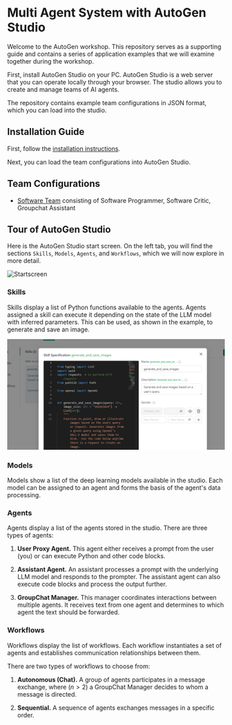# Multi Agent System with AutoGen Studio

Welcome to the AutoGen workshop. This repository serves as a supporting guide
and contains a series of application examples that we will examine together
during the workshop.

First, install AutoGen Studio on your PC. AutoGen Studio is a web server that
you can operate locally through your browser. The studio allows you to create
and manage teams of AI agents.

The repository contains example team configurations in JSON format, which you
can load into the studio.

## Installation Guide

First, follow the [installation instructions](docs/install.md).

Next, you can load the team configurations into AutoGen Studio.

## Team Configurations

- [Software Team](teams/software_team.json) consisting of Software Programmer, Software Critic, Groupchat Assistant

## Tour of AutoGen Studio

Here is the AutoGen Studio start screen. On the left tab, you will find the
sections `Skills`, `Models`, `Agents`, and `Workflows`, which we will now
explore in more detail.

![Startscreen](docs/autogenstudio-startscreen.png)

### Skills

Skills display a list of Python functions available to the agents. Agents
assigned a skill can execute it depending on the state of the LLM model with
inferred parameters. This can be used, as shown in the example, to generate and
save an image.

![Skill example](docs/autogenstudio-skill.png)

### Models

Models show a list of the deep learning models available in the studio. Each
model can be assigned to an agent and forms the basis of the agent's data
processing.

### Agents

Agents display a list of the agents stored in the studio. There are three types
of agents:

1. **User Proxy Agent.** This agent either receives a prompt from the user
   (you) or can execute Python and other code blocks.

2. **Assistant Agent.** An assistant processes a prompt with the underlying LLM
   model and responds to the prompter. The assistant agent can also execute
   code blocks and process the output further.

3. **GroupChat Manager.** This manager coordinates interactions between
   multiple agents. It receives text from one agent and determines to which
   agent the text should be forwarded.

### Workflows

Workflows display the list of workflows. Each workflow instantiates a set of
agents and establishes communication relationships between them.

There are two types of workflows to choose from:

1. **Autonomous (Chat).** A group of agents participates in a message exchange,
   where ($n>2$) a GroupChat Manager decides to whom a message is directed.

2. **Sequential.** A sequence of agents exchanges messages in a specific order.
